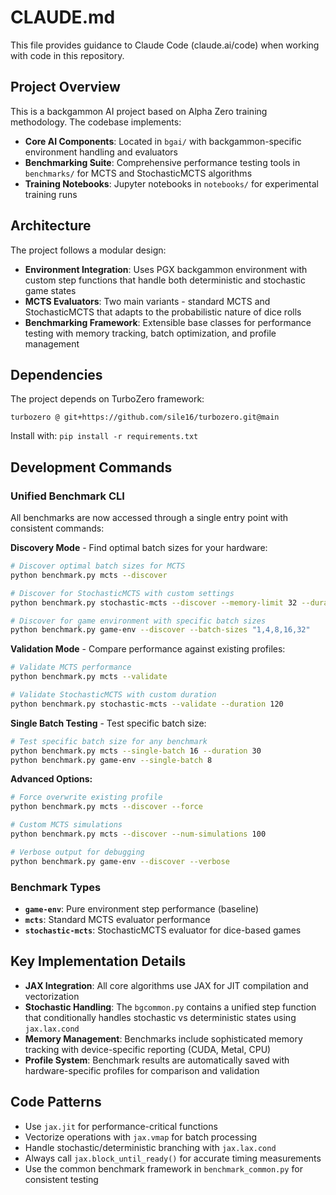 # CLAUDE.md

This file provides guidance to Claude Code (claude.ai/code) when working with code in this repository.

## Project Overview

This is a backgammon AI project based on Alpha Zero training methodology. The codebase implements:

- **Core AI Components**: Located in `bgai/` with backgammon-specific environment handling and evaluators
- **Benchmarking Suite**: Comprehensive performance testing tools in `benchmarks/` for MCTS and StochasticMCTS algorithms
- **Training Notebooks**: Jupyter notebooks in `notebooks/` for experimental training runs

## Architecture

The project follows a modular design:

- **Environment Integration**: Uses PGX backgammon environment with custom step functions that handle both deterministic and stochastic game states
- **MCTS Evaluators**: Two main variants - standard MCTS and StochasticMCTS that adapts to the probabilistic nature of dice rolls
- **Benchmarking Framework**: Extensible base classes for performance testing with memory tracking, batch optimization, and profile management

## Dependencies

The project depends on TurboZero framework:
```
turbozero @ git+https://github.com/sile16/turbozero.git@main
```

Install with: `pip install -r requirements.txt`

## Development Commands

### Unified Benchmark CLI

All benchmarks are now accessed through a single entry point with consistent commands:

**Discovery Mode** - Find optimal batch sizes for your hardware:
```bash
# Discover optimal batch sizes for MCTS
python benchmark.py mcts --discover

# Discover for StochasticMCTS with custom settings
python benchmark.py stochastic-mcts --discover --memory-limit 32 --duration 60

# Discover for game environment with specific batch sizes
python benchmark.py game-env --discover --batch-sizes "1,4,8,16,32"
```

**Validation Mode** - Compare performance against existing profiles:
```bash
# Validate MCTS performance
python benchmark.py mcts --validate

# Validate StochasticMCTS with custom duration
python benchmark.py stochastic-mcts --validate --duration 120
```

**Single Batch Testing** - Test specific batch size:
```bash
# Test specific batch size for any benchmark
python benchmark.py mcts --single-batch 16 --duration 30
python benchmark.py game-env --single-batch 8
```

**Advanced Options:**
```bash
# Force overwrite existing profile
python benchmark.py mcts --discover --force

# Custom MCTS simulations
python benchmark.py mcts --discover --num-simulations 100

# Verbose output for debugging
python benchmark.py game-env --discover --verbose
```

### Benchmark Types

- **`game-env`**: Pure environment step performance (baseline)
- **`mcts`**: Standard MCTS evaluator performance  
- **`stochastic-mcts`**: StochasticMCTS evaluator for dice-based games

## Key Implementation Details

- **JAX Integration**: All core algorithms use JAX for JIT compilation and vectorization
- **Stochastic Handling**: The `bgcommon.py` contains a unified step function that conditionally handles stochastic vs deterministic states using `jax.lax.cond`
- **Memory Management**: Benchmarks include sophisticated memory tracking with device-specific reporting (CUDA, Metal, CPU)
- **Profile System**: Benchmark results are automatically saved with hardware-specific profiles for comparison and validation

## Code Patterns

- Use `jax.jit` for performance-critical functions
- Vectorize operations with `jax.vmap` for batch processing  
- Handle stochastic/deterministic branching with `jax.lax.cond`
- Always call `jax.block_until_ready()` for accurate timing measurements
- Use the common benchmark framework in `benchmark_common.py` for consistent testing